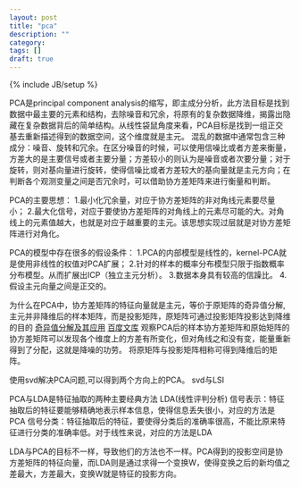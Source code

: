 ```yaml
---
layout: post
title: "pca"
description: ""
category: 
tags: []
draft: true
---
```

{% include JB/setup %}

PCA是principal component analysis的缩写，即主成分分析，此方法目标是找到数据中最主要的元素和结构，去除噪音和冗余，将原有的复杂数据降维，揭露出隐藏在复杂数据背后的简单结构。从线性袋鼠角度来看，PCA目标是找到一组正交基去重新描述得到的数据空间，这个维度就是主元。
混乱的数据中通常包含三种成分：噪音、旋转和冗余。在区分噪音的时候，可以使用信噪比或者方差来衡量，方差大的是主要信号或者主要分量；方差较小的则认为是噪音或者次要分量；对于旋转，则对基向量进行旋转，使得信噪比或者方差较大的基向量就是主元方向；在判断各个观测变量之间是否冗余时，可以借助协方差矩阵来进行衡量和判断。

PCA的主要思想：
1.最小化冗余量，对应于协方差矩阵的非对角线元素要尽量小；
2.最大化信号，对应于要使协方差矩阵的对角线上的元素尽可能的大。对角线上的元素值越大，也就是对应于越重要的主元。该思想实现过层就是对协方差矩阵进行对角化。

PCA的模型中存在很多的假设条件：
1.PCA的内部模型是线性的，kernel-PCA就是使用非线性的权值对PCA扩展；
2.针对的样本的概率分布模型只限于指数概率分布模型。从而扩展出ICP（独立主元分析）。
3.数据本身具有较高的信躁比。
4.假设主元向量之间是正交的。

为什么在PCA中，协方差矩阵的特征向量就是主元，等价于原矩阵的奇异值分解,主元并非降维后的样本矩阵，而是投影矩阵，原矩阵可通过投影矩阵投影达到降维的目的
[奇异值分解及其应用](http://www.cnblogs.com/LeftNotEasy/archive/2011/01/19/svd-and-applications.html)
[百度文库](http://wenku.baidu.com/view/14ca1548e518964bcf847c28.html?re=view)
观察PCA后的样本协方差矩阵和原始矩阵的协方差矩阵可以发现各个维度上的方差有所变化，但对角线之和没有变，能量重新得到了分配，这就是降噪的功劳。
将原矩阵与投影矩阵相称可得到降维后的矩阵。

使用svd解决PCA问题,可以得到两个方向上的PCA。
svd与LSI

PCA与LDA是特征抽取的两种主要经典方法
LDA(线性评判分析)
信号表示：特征抽取后的特征要能够精确地表示样本信息，使得信息丢失很小，对应的方法是PCA
信号分类：特征抽取后的特征，要使得分类后的准确率很高，不能比原来特征进行分类的准确率低。对于线性来说，对应的方法是LDA


LDA与PCA的目标不一样，导致他们的方法也不一样。PCA得到的投影空间是协方差矩阵的特征向量，而LDA则是通过求得一个变换W，使得变换之后的新均值之差最大，方差最大，变换W就是特征的投影方向。



